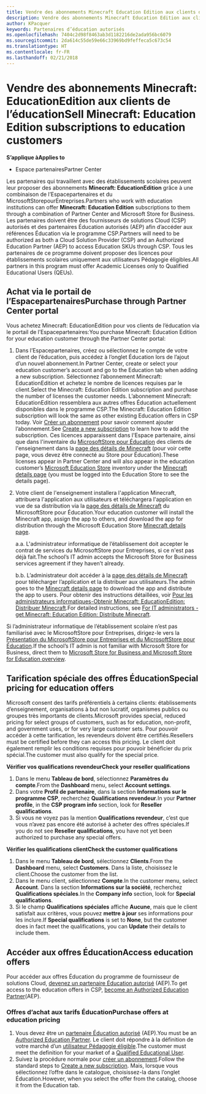 ```yaml
---
title: Vendre des abonnements Minecraft Education Edition aux clients de l’éducation
description: Vendre des abonnements Minecraft Education Edition aux clients de l’éducation
author: KPacquer
keywords: Partenaires d’éducation autorisés
ms.openlocfilehash: 7404c2d98f8463ab3d1182216de2ada956bc6079
ms.sourcegitcommit: 2da614c55de59e66c33969bd9feffeca5c673c54
ms.translationtype: HT
ms.contentlocale: fr-FR
ms.lasthandoff: 02/21/2018
---
```

# <a name="sell-minecraft-education-edition-subscriptions-to-education-customers"></a><span data-ttu-id="d8881-104">Vendre des abonnements Minecraft: EducationEdition aux clients de l’éducation</span><span class="sxs-lookup"><span data-stu-id="d8881-104">Sell Minecraft: Education Edition subscriptions to education customers</span></span>

**<span data-ttu-id="d8881-105">S’applique à</span><span class="sxs-lookup"><span data-stu-id="d8881-105">Applies to</span></span>**

-  <span data-ttu-id="d8881-106">Espace partenaires</span><span class="sxs-lookup"><span data-stu-id="d8881-106">Partner Center</span></span>

<span data-ttu-id="d8881-107">Les partenaires qui travaillent avec des établissements scolaires peuvent leur proposer des abonnements **Minecraft: EducationEdition** grâce à une combinaison de l’Espacepartenaires et du MicrosoftStorepourEntreprises.</span><span class="sxs-lookup"><span data-stu-id="d8881-107">Partners who work with education institutions can offer **Minecraft: Education Edition** subscriptions to them through a combination of Partner Center and Microsoft Store for Business.</span></span>  <span data-ttu-id="d8881-108">Les partenaires doivent être des fournisseurs de solutions Cloud (CSP) autorisés et des partenaires Éducation autorisés (AEP) afin d’accéder aux références Éducation via le programme CSP.</span><span class="sxs-lookup"><span data-stu-id="d8881-108">Partners will need to be authorized as both a Cloud Solution Provider (CSP) and an Authorized Education Partner (AEP) to access Education SKUs through CSP.</span></span>  <span data-ttu-id="d8881-109">Tous les partenaires de ce programme doivent proposer des licences pour établissements scolaires uniquement aux utilisateurs Pédagogie éligibles.</span><span class="sxs-lookup"><span data-stu-id="d8881-109">All partners in this program must offer Academic Licenses only to Qualified Educational Users (QEUs).</span></span> 

## <a name="purchase-through-partner-center-portal"></a><span data-ttu-id="d8881-110">Achat via le portail de l’Espacepartenaires</span><span class="sxs-lookup"><span data-stu-id="d8881-110">Purchase through Partner Center portal</span></span> 
<span data-ttu-id="d8881-111">Vous achetez Minecraft: EducationEdition pour vos clients de l’éducation via le portail de l’Espacepartenaires:</span><span class="sxs-lookup"><span data-stu-id="d8881-111">You purchase Minecraft: Education Edition for your education customer through the Partner Center portal:</span></span> 

  1.  <span data-ttu-id="d8881-112">Dans l’Espacepartenaires, créez ou sélectionnez le compte de votre client de l’éducation, puis accédez à l’onglet Éducation lors de l’ajout d’un nouvel abonnement.</span><span class="sxs-lookup"><span data-stu-id="d8881-112">In Partner Center, create or select your education customer’s account and go to the Education tab when adding a new subscription.</span></span>  <span data-ttu-id="d8881-113">Sélectionnez l’abonnement Minecraft: EducationEdition et achetez le nombre de licences requises par le client.</span><span class="sxs-lookup"><span data-stu-id="d8881-113">Select the Minecraft: Education Edition subscription and purchase the number of licenses the customer needs.</span></span> <span data-ttu-id="d8881-114">L’abonnement Minecraft: EducationEdition ressemblera aux autres offres Éducation actuellement disponibles dans le programme CSP.</span><span class="sxs-lookup"><span data-stu-id="d8881-114">The Minecraft: Education Edition subscription will look the same as other existing Education offers in CSP today.</span></span> <span data-ttu-id="d8881-115">Voir [Créer un abonnement](create-a-new-subscription.md) pour savoir comment ajouter l’abonnement.</span><span class="sxs-lookup"><span data-stu-id="d8881-115">See [Create a new subscription](create-a-new-subscription.md) to learn how to add the subscription.</span></span> <span data-ttu-id="d8881-116">Ces licences apparaissent dans l'Espace partenaire, ainsi que dans l'inventaire du [MicrosoftStore pour Éducation](https://educationstore.microsoft.com/en-us/store) des clients de l'enseignement dans la [page des détails de Minecraft](https://educationstore.microsoft.com/en-us/store/details/minecraft-education-edition/9nblggh4r2r6) (pour voir cette page, vous devez être connecté au Store pour Éducation).</span><span class="sxs-lookup"><span data-stu-id="d8881-116">These licenses appear in Partner Center and will also appear in the education customer’s [Microsoft Education Store](https://educationstore.microsoft.com/en-us/store) inventory under the [Minecraft details page](https://educationstore.microsoft.com/en-us/store/details/minecraft-education-edition/9nblggh4r2r6) (you must be logged into the Education Store to see the details page).</span></span> 

  2.  <span data-ttu-id="d8881-117">Votre client de l'enseignement installera l'application Minecraft, attribuera l'application aux utilisateurs et téléchargera l'application en vue de sa distribution via la [page des détails de Minecraft](https://educationstore.microsoft.com/en-us/store/details/minecraft-education-edition/9nblggh4r2r6) du MicrosoftStore pour Éducation.</span><span class="sxs-lookup"><span data-stu-id="d8881-117">Your education customer will install the Minecraft app, assign the app to others, and download the app for distribution through the Microsoft Education Store [Minecraft details page](https://educationstore.microsoft.com/en-us/store/details/minecraft-education-edition/9nblggh4r2r6).</span></span> 

      <span data-ttu-id="d8881-118">a.</span><span class="sxs-lookup"><span data-stu-id="d8881-118">a.</span></span> <span data-ttu-id="d8881-119">L'administrateur informatique de l’établissement doit accepter le contrat de services du MicrosoftStore pour Entreprises, si ce n'est pas déjà fait.</span><span class="sxs-lookup"><span data-stu-id="d8881-119">The school’s IT admin accepts the Microsoft Store for Business services agreement if they haven’t already.</span></span> 

      <span data-ttu-id="d8881-120">b.</span><span class="sxs-lookup"><span data-stu-id="d8881-120">b.</span></span> <span data-ttu-id="d8881-121">L’administrateur doit accéder à la [page des détails de Minecraft](https://educationstore.microsoft.com/en-us/store/details/minecraft-education-edition/9nblggh4r2r6) pour télécharger l’application et la distribuer aux utilisateurs.</span><span class="sxs-lookup"><span data-stu-id="d8881-121">The admin goes to the [Minecraft details page](https://educationstore.microsoft.com/en-us/store/details/minecraft-education-edition/9nblggh4r2r6) to download the app and distribute the app to users.</span></span> <span data-ttu-id="d8881-122">Pour obtenir des instructions détaillées, voir [Pour les administrateurs informatiques-Obtenir Minecraft: EducationEdition: Distribuer Minecraft](https://docs.microsoft.com/education/windows/school-get-minecraft#distribute-minecraft).</span><span class="sxs-lookup"><span data-stu-id="d8881-122">For detailed instructions, see [For IT administrators - get Minecraft: Education Edition: Distribute Minecraft](https://docs.microsoft.com/education/windows/school-get-minecraft#distribute-minecraft).</span></span>
    
  <span data-ttu-id="d8881-123">Si l’administrateur informatique de l’établissement scolaire n’est pas familiarisé avec le MicrosoftStore pour Entreprises, dirigez-le vers la [Présentation du MicrosoftStore pour Entreprises et du MicrosoftStore pour Éducation](https://docs.microsoft.com/microsoft-store/windows-store-for-business-overview).</span><span class="sxs-lookup"><span data-stu-id="d8881-123">If the school’s IT admin is not familiar with Microsoft Store for Business, direct them to [Microsoft Store for Business and Microsoft Store for Education overview](https://docs.microsoft.com/microsoft-store/windows-store-for-business-overview).</span></span> 

## <a name="special-pricing-for-education-offers"></a><span data-ttu-id="d8881-124">Tarification spéciale des offres Éducation</span><span class="sxs-lookup"><span data-stu-id="d8881-124">Special pricing for education offers</span></span>

<span data-ttu-id="d8881-125">Microsoft consent des tarifs préférentiels à certains clients: établissements d’enseignement, organisations à but non lucratif, organismes publics ou groupes très importants de clients.</span><span class="sxs-lookup"><span data-stu-id="d8881-125">Microsoft provides special, reduced pricing for select groups of customers, such as for education, non-profit, and government uses, or for very large customer sets.</span></span> <span data-ttu-id="d8881-126">Pour pouvoir accéder à cette tarification, les revendeurs doivent être certifiés.</span><span class="sxs-lookup"><span data-stu-id="d8881-126">Resellers must be certified before they can access this pricing.</span></span> <span data-ttu-id="d8881-127">Le client doit également remplir les conditions requises pour pouvoir bénéficier du prix spécial.</span><span class="sxs-lookup"><span data-stu-id="d8881-127">The customer must also qualify for the special price.</span></span>

**<span data-ttu-id="d8881-128">Vérifier vos qualifications revendeur</span><span class="sxs-lookup"><span data-stu-id="d8881-128">Check your reseller qualifications</span></span>**

1.  <span data-ttu-id="d8881-129">Dans le menu **Tableau de bord**, sélectionnez **Paramètres du compte**.</span><span class="sxs-lookup"><span data-stu-id="d8881-129">From the **Dashboard** menu, select **Account settings**.</span></span>
2.  <span data-ttu-id="d8881-130">Dans votre **Profil de partenaire**, dans la section **Informations sur le programme&nbsp;CSP**, recherchez **Qualifications revendeur**.</span><span class="sxs-lookup"><span data-stu-id="d8881-130">In your **Partner profile**, in the **CSP program info** section, look for **Reseller qualifications**.</span></span>
3.  <span data-ttu-id="d8881-131">Si vous ne voyez pas la mention **Qualifications revendeur**, c’est que vous n’avez pas encore été autorisé à acheter des offres spéciales.</span><span class="sxs-lookup"><span data-stu-id="d8881-131">If you do not see **Reseller qualifications**, you have not yet been authorized to purchase any special offers.</span></span>

**<span data-ttu-id="d8881-132">Vérifier les qualifications client</span><span class="sxs-lookup"><span data-stu-id="d8881-132">Check the customer qualifications</span></span>**

1.  <span data-ttu-id="d8881-133">Dans le menu **Tableau de bord**, sélectionnez **Clients**.</span><span class="sxs-lookup"><span data-stu-id="d8881-133">From the **Dashboard** menu, select **Customers**.</span></span> <span data-ttu-id="d8881-134">Dans la liste, choisissez le client.</span><span class="sxs-lookup"><span data-stu-id="d8881-134">Choose the customer from the list.</span></span>
2.  <span data-ttu-id="d8881-135">Dans le menu client, sélectionnez **Compte**.</span><span class="sxs-lookup"><span data-stu-id="d8881-135">In the customer menu, select **Account**.</span></span> <span data-ttu-id="d8881-136">Dans la section **Informations sur la société**, recherchez **Qualifications spéciales**.</span><span class="sxs-lookup"><span data-stu-id="d8881-136">In the **Company info** section, look for **Special qualifications**.</span></span>
3.  <span data-ttu-id="d8881-137">Si le champ **Qualifications spéciales** affiche **Aucune**, mais que le client satisfait aux critères, vous pouvez **mettre à jour** ses informations pour les inclure.</span><span class="sxs-lookup"><span data-stu-id="d8881-137">If **Special qualifications** is set to **None**, but the customer does in fact meet the qualifications, you can **Update** their details to include them.</span></span>

## <a name="access-education-offers"></a><span data-ttu-id="d8881-138">Accéder aux offres Éducation</span><span class="sxs-lookup"><span data-stu-id="d8881-138">Access education offers</span></span> 

<span data-ttu-id="d8881-139">Pour accéder aux offres Éducation du programme de fournisseur de solutions Cloud, [devenez un partenaire Éducation autorisé](http://go.microsoft.com/fwlink/p/?LinkId=808781) (AEP).</span><span class="sxs-lookup"><span data-stu-id="d8881-139">To get access to the education offers in CSP, [become an Authorized Education Partner](http://go.microsoft.com/fwlink/p/?LinkId=808781)(AEP).</span></span>

### <a name="purchase-offers-at-education-pricing"></a><span data-ttu-id="d8881-140">Offres d’achat aux tarifs Éducation</span><span class="sxs-lookup"><span data-stu-id="d8881-140">Purchase offers at education pricing</span></span>

1. <span data-ttu-id="d8881-141">Vous devez être un [partenaire Éducation autorisé](http://go.microsoft.com/fwlink/p/?LinkId=808781) (AEP).</span><span class="sxs-lookup"><span data-stu-id="d8881-141">You must be an [Authorized Education Partner](http://go.microsoft.com/fwlink/p/?LinkId=808781).</span></span>
<span data-ttu-id="d8881-142">Le client doit répondre à la définition de votre marché d’un [utilisateur Pédagogie éligible](http://go.microsoft.com/fwlink/p/?LinkId=808795).</span><span class="sxs-lookup"><span data-stu-id="d8881-142">The customer must meet the definition for your market of a [Qualified Educational User](http://go.microsoft.com/fwlink/p/?LinkId=808795).</span></span>
2. <span data-ttu-id="d8881-143">Suivez la procédure normale pour [créer un abonnement](create-a-new-subscription.md).</span><span class="sxs-lookup"><span data-stu-id="d8881-143">Follow the standard steps to [Create a new subscription](create-a-new-subscription.md).</span></span> <span data-ttu-id="d8881-144">Mais, lorsque vous sélectionnez l’offre dans le catalogue, choisissez-la dans l’onglet Éducation.</span><span class="sxs-lookup"><span data-stu-id="d8881-144">However, when you select the offer from the catalog, choose it from the Education tab.</span></span>






<!-- ## Purchase through Partner Center API 

To help your education customers buy and deploy Minecraft: Education Edition through the Partner Center API:
  
  1.  See [Create an order](https://msdn.microsoft.com/library/partnercenter/mt634667.aspx(d=robot)) to learn how to use the Partner Center API to buy the desired number of licenses of Minecraft: Education Edition subscription.  Be sure to use the following Offer ID:  
     
      "OfferId": "EE10CBD2-7A12-45DE-BE11-0C2C7C6EEEB1"
     
      See [Get a list of subscriptions by ID](https://msdn.microsoft.com/library/partnercenter/mt683489.aspx) to learn how to see these licenses.  Note that these will also appear in the education customer’s [Microsoft Store for Business](https://www.microsoft.com/business-store) inventory under the [Minecraft details page](https://businessstore.microsoft.com/en-us/app-detail/9NBLGGH4R2R6/0016/00000000000000000000000000000000/online) (you must be logged into Store for Business to see this page).    

  2. Direct your education customer to distribute Minecraft through the Microsoft Store for Business [Minecraft details page](https://businessstore.microsoft.com/en-us/app-detail/9NBLGGH4R2R6/0016/00000000000000000000000000000000/online). Through Microsoft Store for Business, they can install the app, assign the app to others, and download the app to distribute. (Currently, Partner Center doesn't support these tasks.) 

     a. The school’s IT admin accepts the Microsoft Store for Business services agreement if they haven’t already.
    
     b. The admin goes to the Minecraft details page to download the app and distribute the app to users. For detailed instructions, see [For IT administrators - get Minecraft: Education Edition: Distribute Minecraft](https://docs.microsoft.com/education/windows/school-get-minecraft#distribute-minecraft). 

  If the school’s IT admin is not familiar with Microsoft Store for Business, direct them to [Microsoft Store for Business overview](https://docs.microsoft.com/microsoft-store/windows-store-for-business-overview). 

-->